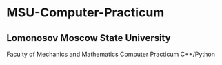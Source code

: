 # MSU-Computer-Practicum

## Lomonosov Moscow State University 
Faculty of Mechanics and Mathematics
Computer Practicum
C++/Python
